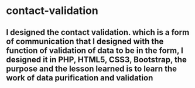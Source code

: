 # contact-validation

## I designed the contact validation. which is a form of communication that I designed with the function of validation of data to be in the form, I designed it in PHP, HTML5, CSS3, Bootstrap, the purpose and the lesson learned is to learn the work of data purification and validation
